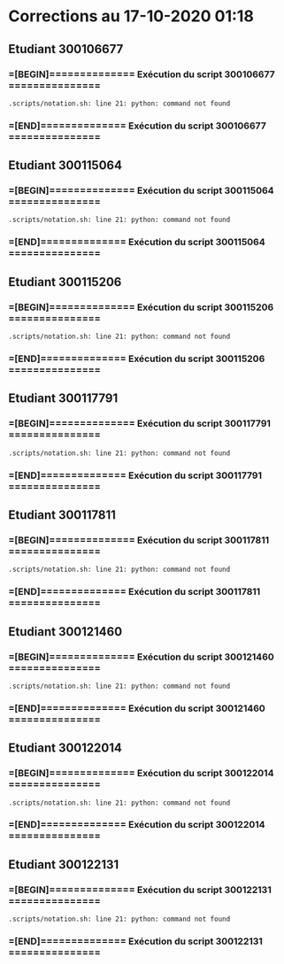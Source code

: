 # Corrections au 17-10-2020 01:18

## Etudiant 300106677 
###  =[BEGIN]============== Exécution du script 300106677 =============== 
```
.scripts/notation.sh: line 21: python: command not found
```
###  =[END]============== Exécution du script 300106677 =============== 
## Etudiant 300115064 
###  =[BEGIN]============== Exécution du script 300115064 =============== 
```
.scripts/notation.sh: line 21: python: command not found
```
###  =[END]============== Exécution du script 300115064 =============== 
## Etudiant 300115206 
###  =[BEGIN]============== Exécution du script 300115206 =============== 
```
.scripts/notation.sh: line 21: python: command not found
```
###  =[END]============== Exécution du script 300115206 =============== 
## Etudiant 300117791 
###  =[BEGIN]============== Exécution du script 300117791 =============== 
```
.scripts/notation.sh: line 21: python: command not found
```
###  =[END]============== Exécution du script 300117791 =============== 
## Etudiant 300117811 
###  =[BEGIN]============== Exécution du script 300117811 =============== 
```
.scripts/notation.sh: line 21: python: command not found
```
###  =[END]============== Exécution du script 300117811 =============== 
## Etudiant 300121460 
###  =[BEGIN]============== Exécution du script 300121460 =============== 
```
.scripts/notation.sh: line 21: python: command not found
```
###  =[END]============== Exécution du script 300121460 =============== 
## Etudiant 300122014 
###  =[BEGIN]============== Exécution du script 300122014 =============== 
```
.scripts/notation.sh: line 21: python: command not found
```
###  =[END]============== Exécution du script 300122014 =============== 
## Etudiant 300122131 
###  =[BEGIN]============== Exécution du script 300122131 =============== 
```
.scripts/notation.sh: line 21: python: command not found
```
###  =[END]============== Exécution du script 300122131 =============== 
